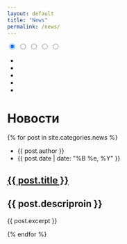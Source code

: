```yaml
---
layout: default
title: "News"
permalink: /news/
---
```


<div class="s-wrap s-type-1" role="slider">
    <input type="radio" id="s-1" name="slider-control" checked="checked">
    <input type="radio" id="s-2" name="slider-control">
    <input type="radio" id="s-3" name="slider-control">
    <input type="radio" id="s-4" name="slider-control">
    <input type="radio" id="s-5" name="slider-control">
    <ul class="s-content">
        <li class="s-item s-item-1" style="background-image: url()"></li>
        <li class="s-item s-item-2" style="background-image: url()"></li>
        <li class="s-item s-item-3" style="background-image: url()"></li>
        <li class="s-item s-item-4" style="background-image: url()"></li>
        <li class="s-item s-item-5" style="background-image: url()"></li>
    </ul>
    <div class="s-control">
        <label class="s-c-1" for="s-1"></label>
        <label class="s-c-2" for="s-2"></label>
        <label class="s-c-3" for="s-3"></label>
        <label class="s-c-4" for="s-4"></label>
        <label class="s-c-5" for="s-5"></label>
    </div>
    <div class="s-nav">
        <label class="s-nav-1 right" for="s-2"></label>
        <label class="s-nav-2 left" for="s-1"></label>
        <label class="s-nav-2 right" for="s-3"></label>
        <label class="s-nav-3 left" for="s-2"></label>
        <label class="s-nav-3 right" for="s-4"></label>
        <label class="s-nav-4 left" for="s-3"></label>
        <label class="s-nav-4 right" for="s-5"></label>
        <label class="s-nav-5 left" for="s-4"></label>
    </div>
</div>

<h1 class="title-page">Новости</h1>

<div class="posts">
  {% for post in site.categories.news %}
    <article class="post">
    <div class="blog-card">
      <div class="meta">
        <div class="photo" style="background-image: url( {{ post.images }} )"></div>
        <ul class="details">
          <li class="author">{{ post.author }}</li>
          <li class="date">{{ post.date | date: "%B %e, %Y" }}</li>
        </ul>
      </div>
      <div class="description">
        <h1><a href="{{ site.baseurl }}{{ post.url }}">{{ post.title }}</a></h1>
        <h2>{{ post.descriproin }}</h2>
        <p> {{ post.excerpt }} </p>
      </div>
    </div>
    </article>
  {% endfor %}